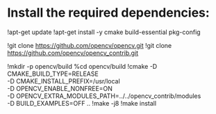 # Install the required dependencies:

!apt-get update
!apt-get install -y cmake build-essential pkg-config

!git clone https://github.com/opencv/opencv.git
!git clone https://github.com/opencv/opencv_contrib.git

!mkdir -p opencv/build
%cd opencv/build
!cmake -D CMAKE_BUILD_TYPE=RELEASE \
        -D CMAKE_INSTALL_PREFIX=/usr/local \
        -D OPENCV_ENABLE_NONFREE=ON \
        -D OPENCV_EXTRA_MODULES_PATH=../../opencv_contrib/modules \
        -D BUILD_EXAMPLES=OFF ..
!make -j8
!make install
